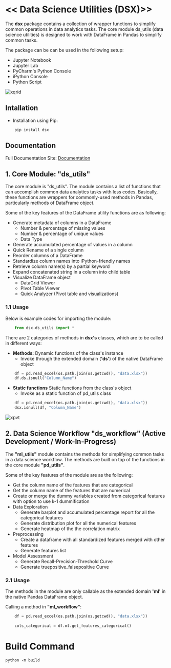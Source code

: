 # << Data Science Utilities (DSX)>>
The **dsx** package contains a collection of wrapper functions to simplify common operations in data analytics tasks. 
The core module ds_utils (data science utilities) is designed to work with DataFrame in Pandas
to simplify common tasks.

The package can be can be used in the following setup:
- Jupyter Notebook
- Jupyter Lab
- PyCharm's Python Console
- iPython Console
- Python Script

![xqrid](https://i.imgur.com/yi2kZf6.png)

## Intallation
- Installation using Pip:


```
    pip install dsx
```

## Documentation
Full Documentation Site: [Documentation](http://docs-dsx.s3-website-ap-southeast-1.amazonaws.com/)


## 1. Core Module: "ds_utils"
The core module is "ds_utils". 
The module contains a list of functions that can accomplish
common data analytics tasks with less codes. 
Basically, these functions are wrappers for commonly-used methods in Pandas, particularly
methods of DataFrame object. 

Some of the key features of the DataFrame utility functions are as following:

- Generate metadata of columns in a DataFrame
  - Number & percentage of missing values
  - Number & percentage of unique values
  - Data Type
- Generate accumulated percentage of values in a column
- Quick Rename of a single column
- Reorder columns of a DataFrame
- Standardize column names into iPython-friendly names
- Retrieve column name(s) by a partial keyword
- Expand concatenated string in a column into child table 
- Visualize DataFrame object
  - DataGrid Viewer
  - Pivot Table Viewer
  - Quick Analyzer (Pivot table and visualizations)
  

### 1.1 Usage

Below is example codes for importing the module:
```Python
    from dsx.ds_utils import *
```

There are 2 categories of methods in **dsx's** classes, which are to be called in different ways:
- **Methods:** Dynamic functions of the class's instance
  - Invoke through the extended domain (**'ds'**) of the native DataFrame object

```Python
    df = pd.read_excel(os.path.join(os.getcwd(), "data.xlsx"))
    df.ds.isnull("Column_Name")
```

- **Static functions** Static functions from the class's object
  - Invoke as a static function of pd_utils class

```Python
    df = pd.read_excel(os.path.join(os.getcwd(), "data.xlsx"))
    dsx.isnull(df, "Column_Name")
```
![xpvt](https://i.imgur.com/0NAN16i.png)


## 2. Data Science Workflow "ds_workflow" (Active Development / Work-In-Progress)
The **"ml_utils"** module contains the methods for simplifying common tasks in
a data science workflow. The methods are built on top of the functions in 
the core module **"pd_utils"**.


Some of the key features of the module are as the following:
- Get the column name of the features that are categorical
- Get the column name of the features that are numerical
- Create or merge the dummy variables created from categorical features
with option to use k-1 dummification
- Data Exploration
  - Generate barplot and accumulated percentage report for all the categorical features
  - Generate distribution plot for all the numerical features
  - Generate heatmap of the the correlation matrix
- Preprocessing
  - Create a dataframe with all standardized features merged with other features
  - Generate features list 
- Model Assessment
  - Generate Recall-Precision-Threshold Curve
  - Generate truepositive_falsepositive Curve


### 2.1 Usage
The methods in the module are only callable as the extended domain **'ml'** in the native Pandas DataFrame object.


Calling a method in **"ml_workflow"**:
```Python
    df = pd.read_excel(os.path.join(os.getcwd(), "data.xlsx"))
    
    cols_categorical = df.ml.get_features_categorical()
```


# Build Command
```
python -m build
```
